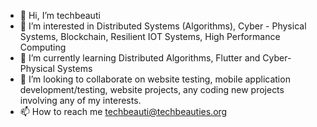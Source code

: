 - 👋 Hi, I’m techbeauti
- 👀 I’m interested in Distributed Systems (Algorithms), Cyber - Physical Systems, Blockchain, Resilient IOT Systems, High Performance Computing 
- 🌱 I’m currently learning Distributed Algorithms, Flutter and Cyber-Physical Systems
- 💞️ I’m looking to collaborate on website testing, mobile application development/testing, website projects, any coding new projects involving any of my interests.
- 📫 How to reach me techbeauti@techbeauties.org

<!---
cbrown17/cbrown17 is a ✨ special ✨ repository because its `README.md` (this file) appears on your GitHub profile.
You can click the Preview link to take a look at your changes.
--->

